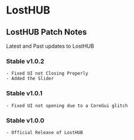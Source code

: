 # LostHUB

## LostHUB Patch Notes
Latest and Past updates to LostHUB

### Stable v1.0.2
```
- Fixed UI not Closing Properly
- Added the Slider
```
### Stable v1.0.1
```
- Fixed UI not opening due to a CoreGui glitch
```
### Stable v1.0.0
```
- Official Release of LostHUB
```
